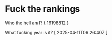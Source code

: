 # Fuck the rankings

Who the hell am I?
{ 16198812 }

What fucking year is it?
[ 2025-04-11T06:26:40Z ]

